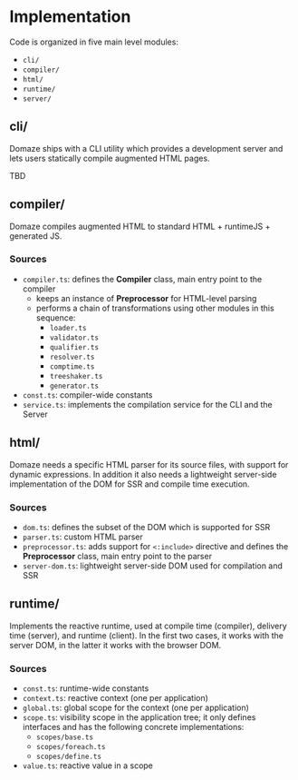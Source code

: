 # Implementation

Code is organized in five main level modules:

* `cli/`
* `compiler/`
* `html/`
* `runtime/`
* `server/`

## cli/

Domaze ships with a CLI utility which provides a development server and lets users statically compile augmented HTML pages.

TBD

## compiler/

Domaze compiles augmented HTML to standard HTML + runtimeJS + generated JS.

### Sources

* `compiler.ts`: defines the **Compiler** class, main entry point to the compiler
  * keeps an instance of **Preprocessor** for HTML-level parsing
  * performs a chain of transformations using other modules in this sequence:
    * `loader.ts`
    * `validator.ts`
    * `qualifier.ts`
    * `resolver.ts`
    * `comptime.ts`
    * `treeshaker.ts`
    * `generator.ts`
* `const.ts`: compiler-wide constants
* `service.ts`: implements the compilation service for the CLI and the Server

## html/

Domaze needs a specific HTML parser for its source files, with support for dynamic expressions. In addition it also needs a lightweight server-side implementation of the DOM for SSR and compile time execution.

### Sources

* `dom.ts`: defines the subset of the DOM which is supported for SSR
* `parser.ts`: custom HTML parser
* `preprocessor.ts`: adds support for `<:include>` directive and defines the **Preprocessor** class, main entry point to the parser
* `server-dom.ts`: lightweight server-side DOM used for compilation and SSR

## runtime/

Implements the reactive runtime, used at compile time (compiler), delivery time (server), and runtime (client). In the first two cases, it works with the server DOM, in the latter it works with the browser DOM.

### Sources

* `const.ts`: runtime-wide constants
* `context.ts`: reactive context (one per application)
* `global.ts`: global scope for the context (one per application)
* `scope.ts`: visibility scope in the application tree; it only defines interfaces and has the following concrete implementations:
  * `scopes/base.ts`
  * `scopes/foreach.ts`
  * `scopes/define.ts`
* `value.ts`: reactive value in a scope
